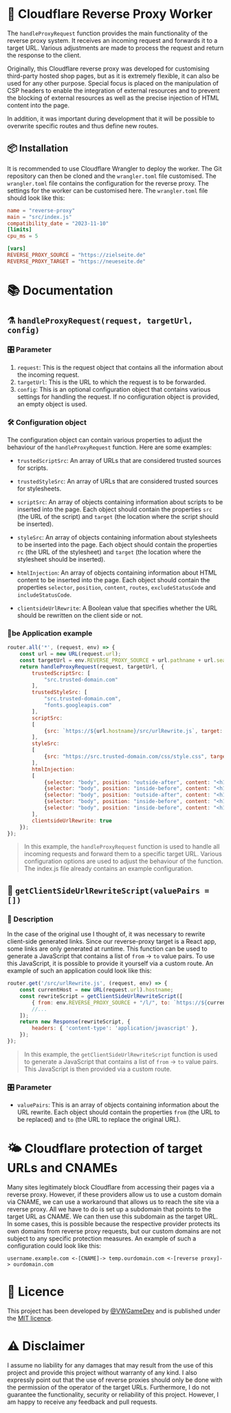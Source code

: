 # 💉 Cloudflare Reverse Proxy Worker

The `handleProxyRequest` function provides the main functionality of the reverse proxy system. It receives an incoming request and forwards it to a target URL. Various adjustments are made to process the request and return the response to the client.

Originally, this Cloudflare reverse proxy was developed for customising third-party hosted shop pages, but as it is extremely flexible, it can also be used for any other purpose. Special focus is placed on the manipulation of CSP headers to enable the integration of external resources and to prevent the blocking of external resources as well as the precise injection of HTML content into the page.

In addition, it was important during development that it will be possible to overwrite specific routes and thus define new routes.

## 📦 Installation
It is recommended to use Cloudflare Wrangler to deploy the worker. The Git repository can then be cloned and the `wrangler.toml` file customised. The `wrangler.toml` file contains the configuration for the reverse proxy. The settings for the worker can be customised here. The `wrangler.toml` file should look like this:

```toml
name = "reverse-proxy"
main = "src/index.js"
compatibility_date = "2023-11-10"
[limits]
cpu_ms = 5

[vars]
REVERSE_PROXY_SOURCE = "https://zielseite.de"
REVERSE_PROXY_TARGET = "https://neueseite.de"
```


# 📚 Documentation

## ⚗️ ```handleProxyRequest(request, targetUrl, config)```
### 🎛️ Parameter
1. `request`: This is the request object that contains all the information about the incoming request.
2. `targetUrl`: This is the URL to which the request is to be forwarded.
3. `config`: This is an optional configuration object that contains various settings for handling the request. If no configuration object is provided, an empty object is used.

### 🛠️ Configuration object

The configuration object can contain various properties to adjust the behaviour of the `handleProxyRequest` function. Here are some examples:

- `trustedScriptSrc`: An array of URLs that are considered trusted sources for scripts.

- `trustedStyleSrc`: An array of URLs that are considered trusted sources for stylesheets.

- `scriptSrc`: An array of objects containing information about scripts to be inserted into the page. Each object should contain the properties `src` (the URL of the script) and `target` (the location where the script should be inserted).

- `styleSrc`: An array of objects containing information about stylesheets to be inserted into the page. Each object should contain the properties `rc` (the URL of the stylesheet) and `target` (the location where the stylesheet should be inserted).

- `htmlInjection`: An array of objects containing information about HTML content to be inserted into the page. Each object should contain the properties `selector`, `position`, `content`, `routes`, `excludeStatusCode` and `includeStatusCode`.

- `clientsideUrlRewrite`: A Boolean value that specifies whether the URL should be rewritten on the client side or not.

### 🔭be Application example

```javascript
router.all('*', (request, env) => {
    const url = new URL(request.url);
    const targetUrl = env.REVERSE_PROXY_SOURCE + url.pathname + url.search;
    return handleProxyRequest(request, targetUrl, {
        trustedScriptSrc: [
            "src.trusted-domain.com"
        ],
        trustedStyleSrc: [
            "src.trusted-domain.com",
            "fonts.googleapis.com"
        ],
        scriptSrc:
        [
            {src: `https://${url.hostname}/src/urlRewrite.js`, target: "body"}
        ],
        styleSrc:
        [
            {src: "https://src.trusted-domain.com/css/style.css", target: "head"}
        ],
        htmlInjection:
        [
            {selector: "body", position: "outside-after", content: "<h1>Injected HTML</h1>"},
            {selector: "body", position: "inside-before", content: "<h1>Injected HTML</h1>"},
            {selector: "body", position: "outside-after", content: "<h1>Injected HTML ONLY ON POSTS</h1>", routes: ["/posts"]},
            {selector: "body", position: "inside-before", content: "<h1>Injected HTML ONLY ON SINGLE POST</h1>", routes: ["/p/*"], excludeStatusCode: [404]},
            {selector: "body", position: "inside-before", content: "<h1>This single post has a 404</h1>", routes: ["/p/*"], includeStatusCode: [404]},
        ],
        clientsideUrlRewrite: true
    });
});
```
>In this example, the `handleProxyRequest` function is used to handle all incoming requests and forward them to a specific target URL. Various configuration options are used to adjust the behaviour of the function. The index.js file already contains an example configuration.

## 🛟 ```getClientSideUrlRewriteScript(valuePairs = [])```
### 📖 Description
In the case of the original use I thought of, it was necessary to rewrite client-side generated links. Since our reverse-proxy target is a React app, some links are only generated at runtime. This function can be used to generate a JavaScript that contains a list of ```from``` -> ```to``` value pairs. To use this JavaScript, it is possible to provide it yourself via a custom route. An example of such an application could look like this:
```javascript
router.get('/src/urlRewrite.js', (request, env) => {
    const currentHost = new URL(request.url).hostname;
    const rewriteScript = getClientSideUrlRewriteScript([
        { from: env.REVERSE_PROXY_SOURCE + "/l/", to: `https://${currentHost}/l/` },
        //...
    ]);
    return new Response(rewriteScript, {
        headers: { 'content-type': 'application/javascript' },
    });
});
```
> In this example, the `getClientSideUrlRewriteScript` function is used to generate a JavaScript that contains a list of ```from``` -> ```to``` value pairs. This JavaScript is then provided via a custom route.
### 🎛️ Parameter
- ``valuePairs``: This is an array of objects containing information about the URL rewrite. Each object should contain the properties `from` (the URL to be replaced) and `to` (the URL to replace the original URL).

# 🌤️ Cloudflare protection of target URLs and CNAMEs
Many sites legitimately block Cloudflare from accessing their pages via a reverse proxy. However, if these providers allow us to use a custom domain via CNAME, we can use a workaround that allows us to reach the site via a reverse proxy. All we have to do is set up a subdomain that points to the target URL as CNAME. We can then use this subdomain as the target URL. In some cases, this is possible because the respective provider protects its own domains from reverse proxy requests, but our custom domains are not subject to any specific protection measures. An example of such a configuration could look like this:
```
username.example.com <-[CNAME]-> temp.ourdomain.com <-[reverse proxy]-> ourdomain.com
```


# 📜 Licence
This project has been developed by [@VWGameDev](https://vwgame.dev) and is published under the [MIT licence](license.md).
# ⚠️ Disclaimer
I assume no liability for any damages that may result from the use of this project and provide this project without warranty of any kind. I also expressly point out that the use of reverse proxies should only be done with the permission of the operator of the target URLs. Furthermore, I do not guarantee the functionality, security or reliability of this project. However, I am happy to receive any feedback and pull requests.